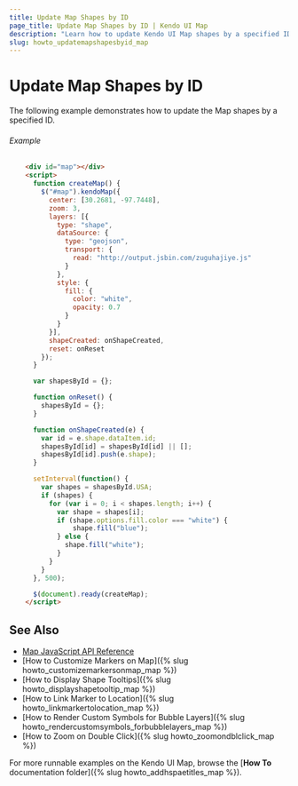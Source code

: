 ```yaml
---
title: Update Map Shapes by ID
page_title: Update Map Shapes by ID | Kendo UI Map
description: "Learn how to update Kendo UI Map shapes by a specified ID."
slug: howto_updatemapshapesbyid_map
---
```


# Update Map Shapes by ID

The following example demonstrates how to update the Map shapes by a specified ID.

###### Example

```html
    <div id="map"></div>
    <script>
      function createMap() {
        $("#map").kendoMap({
          center: [30.2681, -97.7448],
          zoom: 3,
          layers: [{
            type: "shape",
            dataSource: {
              type: "geojson",
              transport: {
                read: "http://output.jsbin.com/zuguhajiye.js"
              }
            },
            style: {
              fill: {
                color: "white",
                opacity: 0.7
              }
            }
          }],
          shapeCreated: onShapeCreated,
          reset: onReset
        });
      }

      var shapesById = {};

      function onReset() {
        shapesById = {};
      }

      function onShapeCreated(e) {
        var id = e.shape.dataItem.id;
        shapesById[id] = shapesById[id] || [];        
        shapesById[id].push(e.shape);
      }

      setInterval(function() {
        var shapes = shapesById.USA;
        if (shapes) {
          for (var i = 0; i < shapes.length; i++) {
            var shape = shapes[i];
            if (shape.options.fill.color === "white") {
            	shape.fill("blue");
            } else {
              shape.fill("white");
            }
          }
        }
      }, 500);

      $(document).ready(createMap);
    </script>
```

## See Also

* [Map JavaScript API Reference](/api/javascript/dataviz/ui/map)
* [How to Customize Markers on Map]({% slug howto_customizemarkersonmap_map %})
* [How to Display Shape Tooltips]({% slug howto_displayshapetooltip_map %})
* [How to Link Marker to Location]({% slug howto_linkmarkertolocation_map %})
* [How to Render Custom Symbols for Bubble Layers]({% slug howto_rendercustomsymbols_forbubblelayers_map %})
* [How to Zoom on Double Click]({% slug howto_zoomondblclick_map %})

For more runnable examples on the Kendo UI Map, browse the [**How To** documentation folder]({% slug howto_addhspaetitles_map %}).
